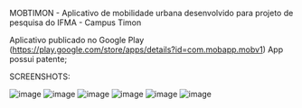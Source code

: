 MOBTIMON - Aplicativo de mobilidade urbana desenvolvido para projeto de pesquisa do IFMA - Campus Timon

Aplicativo publicado no Google Play (https://play.google.com/store/apps/details?id=com.mobapp.mobv1)
App possui patente;


SCREENSHOTS:

![image](https://github.com/lmoura00/mob/assets/106556785/dcece16b-cd7d-4bdf-8618-681fe558dc6a)
![image](https://github.com/lmoura00/mob/assets/106556785/5e0baeb8-1362-4e86-939b-869702deb82e)
![image](https://github.com/lmoura00/mob/assets/106556785/e2900996-a3bc-422a-bca1-89fd9d52651a)
![image](https://github.com/lmoura00/mob/assets/106556785/67902b11-1c8c-42df-b67c-48a078f83528)
![image](https://github.com/lmoura00/mob/assets/106556785/e3c1743e-fe79-4f48-b64b-a8a9f515a2ce)
![image](https://github.com/lmoura00/mob/assets/106556785/9e3210df-2909-4c32-bd27-19464532f116)



